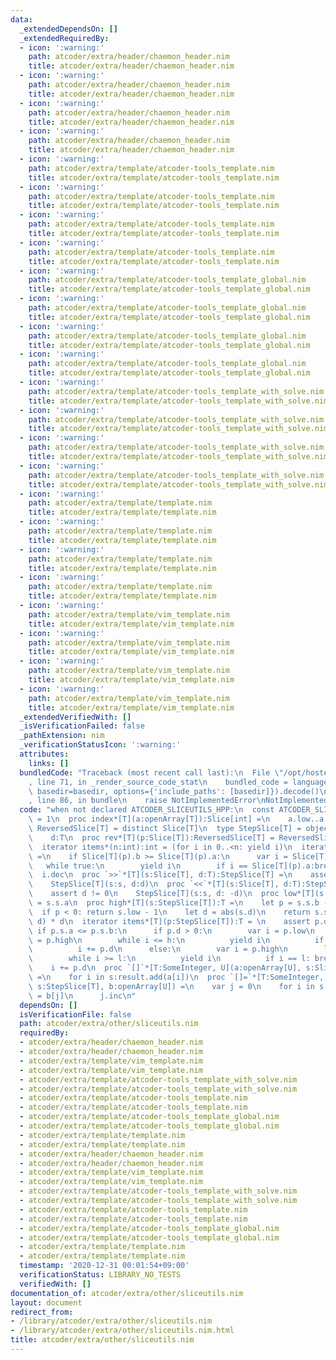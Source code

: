 ```yaml
---
data:
  _extendedDependsOn: []
  _extendedRequiredBy:
  - icon: ':warning:'
    path: atcoder/extra/header/chaemon_header.nim
    title: atcoder/extra/header/chaemon_header.nim
  - icon: ':warning:'
    path: atcoder/extra/header/chaemon_header.nim
    title: atcoder/extra/header/chaemon_header.nim
  - icon: ':warning:'
    path: atcoder/extra/header/chaemon_header.nim
    title: atcoder/extra/header/chaemon_header.nim
  - icon: ':warning:'
    path: atcoder/extra/header/chaemon_header.nim
    title: atcoder/extra/header/chaemon_header.nim
  - icon: ':warning:'
    path: atcoder/extra/template/atcoder-tools_template.nim
    title: atcoder/extra/template/atcoder-tools_template.nim
  - icon: ':warning:'
    path: atcoder/extra/template/atcoder-tools_template.nim
    title: atcoder/extra/template/atcoder-tools_template.nim
  - icon: ':warning:'
    path: atcoder/extra/template/atcoder-tools_template.nim
    title: atcoder/extra/template/atcoder-tools_template.nim
  - icon: ':warning:'
    path: atcoder/extra/template/atcoder-tools_template.nim
    title: atcoder/extra/template/atcoder-tools_template.nim
  - icon: ':warning:'
    path: atcoder/extra/template/atcoder-tools_template_global.nim
    title: atcoder/extra/template/atcoder-tools_template_global.nim
  - icon: ':warning:'
    path: atcoder/extra/template/atcoder-tools_template_global.nim
    title: atcoder/extra/template/atcoder-tools_template_global.nim
  - icon: ':warning:'
    path: atcoder/extra/template/atcoder-tools_template_global.nim
    title: atcoder/extra/template/atcoder-tools_template_global.nim
  - icon: ':warning:'
    path: atcoder/extra/template/atcoder-tools_template_global.nim
    title: atcoder/extra/template/atcoder-tools_template_global.nim
  - icon: ':warning:'
    path: atcoder/extra/template/atcoder-tools_template_with_solve.nim
    title: atcoder/extra/template/atcoder-tools_template_with_solve.nim
  - icon: ':warning:'
    path: atcoder/extra/template/atcoder-tools_template_with_solve.nim
    title: atcoder/extra/template/atcoder-tools_template_with_solve.nim
  - icon: ':warning:'
    path: atcoder/extra/template/atcoder-tools_template_with_solve.nim
    title: atcoder/extra/template/atcoder-tools_template_with_solve.nim
  - icon: ':warning:'
    path: atcoder/extra/template/atcoder-tools_template_with_solve.nim
    title: atcoder/extra/template/atcoder-tools_template_with_solve.nim
  - icon: ':warning:'
    path: atcoder/extra/template/template.nim
    title: atcoder/extra/template/template.nim
  - icon: ':warning:'
    path: atcoder/extra/template/template.nim
    title: atcoder/extra/template/template.nim
  - icon: ':warning:'
    path: atcoder/extra/template/template.nim
    title: atcoder/extra/template/template.nim
  - icon: ':warning:'
    path: atcoder/extra/template/template.nim
    title: atcoder/extra/template/template.nim
  - icon: ':warning:'
    path: atcoder/extra/template/vim_template.nim
    title: atcoder/extra/template/vim_template.nim
  - icon: ':warning:'
    path: atcoder/extra/template/vim_template.nim
    title: atcoder/extra/template/vim_template.nim
  - icon: ':warning:'
    path: atcoder/extra/template/vim_template.nim
    title: atcoder/extra/template/vim_template.nim
  - icon: ':warning:'
    path: atcoder/extra/template/vim_template.nim
    title: atcoder/extra/template/vim_template.nim
  _extendedVerifiedWith: []
  _isVerificationFailed: false
  _pathExtension: nim
  _verificationStatusIcon: ':warning:'
  attributes:
    links: []
  bundledCode: "Traceback (most recent call last):\n  File \"/opt/hostedtoolcache/Python/3.10.5/x64/lib/python3.10/site-packages/onlinejudge_verify/documentation/build.py\"\
    , line 71, in _render_source_code_stat\n    bundled_code = language.bundle(stat.path,\
    \ basedir=basedir, options={'include_paths': [basedir]}).decode()\n  File \"/opt/hostedtoolcache/Python/3.10.5/x64/lib/python3.10/site-packages/onlinejudge_verify/languages/nim.py\"\
    , line 86, in bundle\n    raise NotImplementedError\nNotImplementedError\n"
  code: "when not declared ATCODER_SLICEUTILS_HPP:\n  const ATCODER_SLICEUTILS_HPP*\
    \ = 1\n  proc index*[T](a:openArray[T]):Slice[int] =\n    a.low..a.high\n  type\
    \ ReversedSlice[T] = distinct Slice[T]\n  type StepSlice[T] = object\n    s:Slice[T]\n\
    \    d:T\n  proc rev*[T](p:Slice[T]):ReversedSlice[T] = ReversedSlice[T](p)\n\
    \  iterator items*(n:int):int = (for i in 0..<n: yield i)\n  iterator items*[T](p:ReversedSlice[T]):T\
    \ =\n    if Slice[T](p).b >= Slice[T](p).a:\n      var i = Slice[T](p).b\n   \
    \   while true:\n        yield i\n        if i == Slice[T](p).a:break\n      \
    \  i.dec\n  proc `>>`*[T](s:Slice[T], d:T):StepSlice[T] =\n    assert d != 0\n\
    \    StepSlice[T](s:s, d:d)\n  proc `<<`*[T](s:Slice[T], d:T):StepSlice[T] =\n\
    \    assert d != 0\n    StepSlice[T](s:s, d: -d)\n  proc low*[T](s:StepSlice[T]):T\
    \ = s.s.a\n  proc high*[T](s:StepSlice[T]):T =\n    let p = s.s.b - s.s.a\n  \
    \  if p < 0: return s.low - 1\n    let d = abs(s.d)\n    return s.s.a + (p div\
    \ d) * d\n  iterator items*[T](p:StepSlice[T]):T = \n    assert p.d != 0\n   \
    \ if p.s.a <= p.s.b:\n      if p.d > 0:\n        var i = p.low\n        let h\
    \ = p.high\n        while i <= h:\n          yield i\n          if i == h: break\n\
    \          i += p.d\n      else:\n        var i = p.high\n        let l = p.low\n\
    \        while i >= l:\n          yield i\n          if i == l: break\n      \
    \    i += p.d\n  proc `[]`*[T:SomeInteger, U](a:openArray[U], s:Slice[T]):seq[U]\
    \ =\n    for i in s:result.add(a[i])\n  proc `[]=`*[T:SomeInteger, U](a:var openArray[U],\
    \ s:StepSlice[T], b:openArray[U]) =\n    var j = 0\n    for i in s:\n      a[i]\
    \ = b[j]\n      j.inc\n"
  dependsOn: []
  isVerificationFile: false
  path: atcoder/extra/other/sliceutils.nim
  requiredBy:
  - atcoder/extra/header/chaemon_header.nim
  - atcoder/extra/header/chaemon_header.nim
  - atcoder/extra/template/vim_template.nim
  - atcoder/extra/template/vim_template.nim
  - atcoder/extra/template/atcoder-tools_template_with_solve.nim
  - atcoder/extra/template/atcoder-tools_template_with_solve.nim
  - atcoder/extra/template/atcoder-tools_template.nim
  - atcoder/extra/template/atcoder-tools_template.nim
  - atcoder/extra/template/atcoder-tools_template_global.nim
  - atcoder/extra/template/atcoder-tools_template_global.nim
  - atcoder/extra/template/template.nim
  - atcoder/extra/template/template.nim
  - atcoder/extra/header/chaemon_header.nim
  - atcoder/extra/header/chaemon_header.nim
  - atcoder/extra/template/vim_template.nim
  - atcoder/extra/template/vim_template.nim
  - atcoder/extra/template/atcoder-tools_template_with_solve.nim
  - atcoder/extra/template/atcoder-tools_template_with_solve.nim
  - atcoder/extra/template/atcoder-tools_template.nim
  - atcoder/extra/template/atcoder-tools_template.nim
  - atcoder/extra/template/atcoder-tools_template_global.nim
  - atcoder/extra/template/atcoder-tools_template_global.nim
  - atcoder/extra/template/template.nim
  - atcoder/extra/template/template.nim
  timestamp: '2020-12-31 00:01:54+09:00'
  verificationStatus: LIBRARY_NO_TESTS
  verifiedWith: []
documentation_of: atcoder/extra/other/sliceutils.nim
layout: document
redirect_from:
- /library/atcoder/extra/other/sliceutils.nim
- /library/atcoder/extra/other/sliceutils.nim.html
title: atcoder/extra/other/sliceutils.nim
---
```

